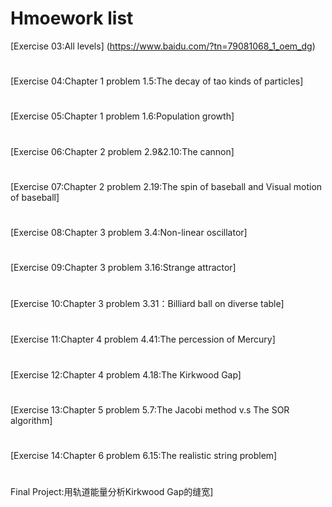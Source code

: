 # Hmoework list
[Exercise 03:All levels] (https://www.baidu.com/?tn=79081068_1_oem_dg) 
#
[Exercise 04:Chapter 1 problem 1.5:The decay of tao kinds of particles] 
#
[Exercise 05:Chapter 1 problem 1.6:Population growth]
#
[Exercise 06:Chapter 2 problem 2.9&2.10:The cannon]
#
[Exercise 07:Chapter 2 problem 2.19:The spin of baseball and Visual motion of baseball]
#
[Exercise 08:Chapter 3 problem 3.4:Non-linear oscillator]
#
[Exercise 09:Chapter 3 problem 3.16:Strange attractor]
#
[Exercise 10:Chapter 3 problem 3.31：Billiard ball on diverse table]
#
[Exercise 11:Chapter 4 problem 4.41:The percession of Mercury]
#
[Exercise 12:Chapter 4 problem 4.18:The Kirkwood Gap]
#
[Exercise 13:Chapter 5 problem 5.7:The Jacobi method v.s The SOR algorithm]
#
[Exercise 14:Chapter 6 problem 6.15:The realistic string problem]
#
Final Project:用轨道能量分析Kirkwood Gap的缝宽]
#
